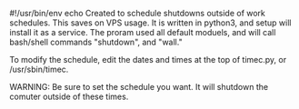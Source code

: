 #!/usr/bin/env echo
Created to schedule shutdowns outside of work schedules. This saves on VPS usage. It is written in python3, and setup will install it as a service. The proram used all default moduels, and will call bash/shell commands
"shutdown", and "wall."

To modify the schedule, edit the dates and times at the top of timec.py, or /usr/sbin/timec.

WARNING: Be sure to set the schedule you want. It will shutdown the comuter outside of these times.



